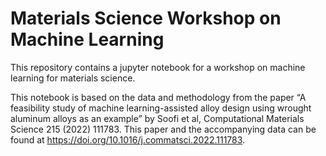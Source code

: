 # Materials Science Workshop on Machine Learning

This repository contains a jupyter notebook for a workshop on machine learning for materials science.

This notebook is based on the data and methodology from the paper “A feasibility study of machine learning-assisted alloy design using wrought aluminum alloys as an example” by Soofi et al, Computational Materials Science 215 (2022) 111783.
This paper and the accompanying data can be found at <https://doi.org/10.1016/j.commatsci.2022.111783>.
